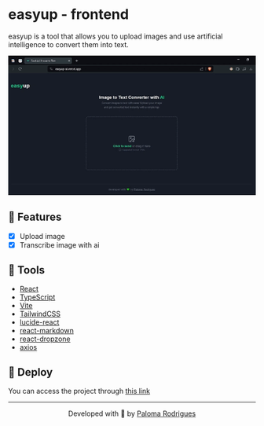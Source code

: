 # easyup - frontend

easyup is a tool that allows you to upload images and use artificial intelligence to convert them into text.

![preview](.github/preview.gif)

## 🔨 Features

- [x] Upload image
- [x] Transcribe image with ai

## 🧪 Tools

- [React](https://react.dev/)
- [TypeScript](https://www.typescriptlang.org/)
- [Vite](https://vitejs.dev/)
- [TailwindCSS](https://tailwindcss.com/)
- [lucide-react](https://lucide.dev/)
- [react-markdown](https://www.npmjs.com/package/react-markdown)
- [react-dropzone](https://www.npmjs.com/package/react-dropzone)
- [axios](https://axios-http.com/)

## 🚀 Deploy

You can access the project through [this link](https://easyup-ai.vercel.app/)

---

<p align="center">Developed with 💜 by <a href="https://www.linkedin.com/in/palomarodrigs" target="_blank">Paloma Rodrigues</a></p>
